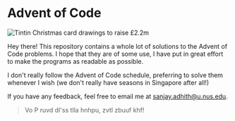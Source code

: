 # Advent of Code

![Tintin Christmas card drawings to raise £2.2m](https://www.thetimes.com/imageserver/image/%2Fmethode%2Ftimes%2Fprod%2Fweb%2Fbin%2Ff961a1d2-9bbb-11e6-b375-620558266136.jpg?crop=1581%2C889%2C232%2C73&resize=1200)

Hey there! This repository contains a whole lot of solutions to the Advent of Code problems. I hope that they are of some use, I have put in great effort to make the programs as readable as possible. 

I don't really follow the Advent of Code schedule, preferring to solve them whenever I wish (we don't really have seasons in Singapore after all!)

If you have any feedback, feel free to email me at sanjay.adhith@u.nus.edu.

> Vo P ruvd dl'ss tlla hnhpu, zvtl zbuuf khf!
